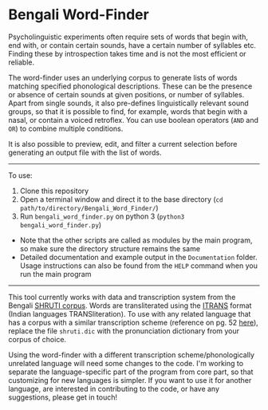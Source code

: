 # Bengali Word-Finder  

Psycholinguistic experiments often require sets of words that begin with, end with, or contain certain sounds, have a certain number of syllables etc. Finding these by introspection takes time and is not the most efficient or reliable.

The word-finder uses an underlying corpus to generate lists of words matching specified phonological descriptions. These can be the presence or absence of certain sounds at given positions, or number of syllables. Apart from single sounds, it also pre-defines linguistically relevant sound groups, so that it is possible to find, for example, words that begin with a nasal, or contain a voiced retroflex. You can use boolean operators (`AND` and `OR`) to combine multiple conditions.

It is also possible to preview, edit, and filter a current selection before generating an output file with the list of words.

--------
To use:

1. Clone this repository
2. Open a terminal window and direct it to the base directory (`cd path/to/directory/Bengali_Word_Finder/`)
3. Run `bengali_word_finder.py` on python 3 (`python3 bengali_word_finder.py`)
- Note that the other scripts are called as modules by the main program, so make sure the directory structure remains the same
- Detailed documentation and example output in the `Documentation` folder. Usage instructions can also be found from the `HELP` command when you run the main program

-------


This tool currently works with data and transcription system from the Bengali [SHRUTI corpus](http://cse.iitkgp.ac.in/~pabitra/shruti_corpus.html). Words are transliterated using the [ITRANS](https://www.aczoom.com/itrans/html/tblall/tblall.html) format (Indian languages TRANSliteration). To use with any related language that has a corpus with a similar transcription scheme (reference on pg. 52 [here](http://cse.iitkgp.ac.in/~pabitra/paper/ococosda11.pdf)), replace the file `shruti.dic` with the pronunciation dictionary from your corpus of choice.

Using the word-finder with a different transcription scheme/phonologically unrelated language will need some changes to the code. I'm working to separate the language-specific part of the program from core part, so that customizing for new languages is simpler. If you want to use it for another language, are interested in contributing to the code, or have any suggestions, please get in touch! 
 

